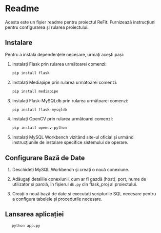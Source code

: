 # Readme

Acesta este un fișier readme pentru proiectul ReFit. Furnizează instrucțiuni pentru configurarea și rularea proiectului.

## Instalare

Pentru a instala dependențele necesare, urmați acești pași:

1. Instalați Flask prin rularea următoarei comenzi:

   ```bash
   pip install flask
   ```

2. Instalați Mediapipe prin rularea următoarei comenzi:

   ```bash
   pip install mediapipe
   ```

3. Instalați Flask-MySQLdb prin rularea următoarei comenzi:

   ```bash
   pip install flask-mysqldb
   ```

4. Instalați OpenCV prin rularea următoarei comenzi:

   ```bash
   pip install opencv-python
   ```

5. Instalați MySQL Workbench vizitând site-ul oficial și urmând instrucțiunile de instalare specifice sistemului de operare.

## Configurare Bază de Date

1. Deschideți MySQL Workbench și creați o nouă conexiune.

2. Adăugați detaliile conexiunii, cum ar fi gazdă (host), port, nume de utilizator și parolă, în fișierul `db.py` din flask_proj al proiectului.

3. Creați o nouă bază de date și executați scripturile SQL necesare pentru a configura tabelele și procedurile necesare.

## Lansarea aplicației

```bash
   python app.py
 ```
